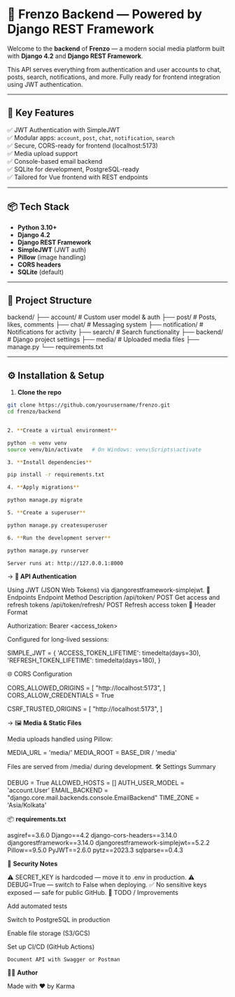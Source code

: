 # 🧠 Frenzo Backend — Powered by Django REST Framework

Welcome to the **backend** of **Frenzo** — a modern social media platform built with **Django 4.2** and **Django REST Framework**.

This API serves everything from authentication and user accounts to chat, posts, search, notifications, and more. Fully ready for frontend integration using JWT authentication.

---

## 🚀 Key Features

✅ JWT Authentication with SimpleJWT  
✅ Modular apps: `account`, `post`, `chat`, `notification`, `search`  
✅ Secure, CORS-ready for frontend (localhost:5173)  
✅ Media upload support  
✅ Console-based email backend  
✅ SQLite for development, PostgreSQL-ready  
✅ Tailored for Vue frontend with REST endpoints

---

## 📦 Tech Stack

- **Python 3.10+**
- **Django 4.2**
- **Django REST Framework**
- **SimpleJWT** (JWT auth)
- **Pillow** (image handling)
- **CORS headers**
- **SQLite** (default)

---

## 📁 Project Structure

backend/
├── account/ # Custom user model & auth
├── post/ # Posts, likes, comments
├── chat/ # Messaging system
├── notification/ # Notifications for activity
├── search/ # Search functionality
├── backend/ # Django project settings
├── media/ # Uploaded media files
├── manage.py
└── requirements.txt



---

## ⚙️ Installation & Setup

1. **Clone the repo**
```bash
git clone https://github.com/yourusername/frenzo.git
cd frenzo/backend


2. **Create a virtual environment**

python -m venv venv
source venv/bin/activate   # On Windows: venv\Scripts\activate

3. **Install dependencies**

pip install -r requirements.txt

4. **Apply migrations**

python manage.py migrate

5. **Create a superuser**

python manage.py createsuperuser

6. **Run the development server**

python manage.py runserver

Server runs at: http://127.0.0.1:8000
```

-> **📜 API Authentication**

Using JWT (JSON Web Tokens) via djangorestframework-simplejwt.
🔑 Endpoints
Endpoint	Method	Description
/api/token/	POST	Get access and refresh tokens
/api/token/refresh/	POST	Refresh access token
🧾 Header Format

Authorization: Bearer <access_token>

Configured for long-lived sessions:

SIMPLE_JWT = {
    'ACCESS_TOKEN_LIFETIME': timedelta(days=30),
    'REFRESH_TOKEN_LIFETIME': timedelta(days=180),
}

🌐 CORS Configuration

CORS_ALLOWED_ORIGINS = [
    "http://localhost:5173",
]
CORS_ALLOW_CREDENTIALS = True

CSRF_TRUSTED_ORIGINS = [
    "http://localhost:5173",
]

-> 🖼 **Media & Static Files**

Media uploads handled using Pillow:

MEDIA_URL = 'media/'
MEDIA_ROOT = BASE_DIR / 'media'

Files are served from /media/ during development.
🛠 Settings Summary

DEBUG = True
ALLOWED_HOSTS = []
AUTH_USER_MODEL = 'account.User'
EMAIL_BACKEND = "django.core.mail.backends.console.EmailBackend"
TIME_ZONE = 'Asia/Kolkata'

📦 **requirements.txt**

asgiref==3.6.0
Django==4.2
django-cors-headers==3.14.0
djangorestframework==3.14.0
djangorestframework-simplejwt==5.2.2
Pillow==9.5.0
PyJWT==2.6.0
pytz==2023.3
sqlparse==0.4.3

🔐 **Security Notes**

⚠️ SECRET_KEY is hardcoded — move it to .env in production.
⚠️ DEBUG=True — switch to False when deploying.
✅ No sensitive keys exposed — safe for public GitHub.
📌 TODO / Improvements

Add automated tests

Switch to PostgreSQL in production

Enable file storage (S3/GCS)

Set up CI/CD (GitHub Actions)

    Document API with Swagger or Postman

👨‍💻 **Author**

Made with ❤️ by Karma 
